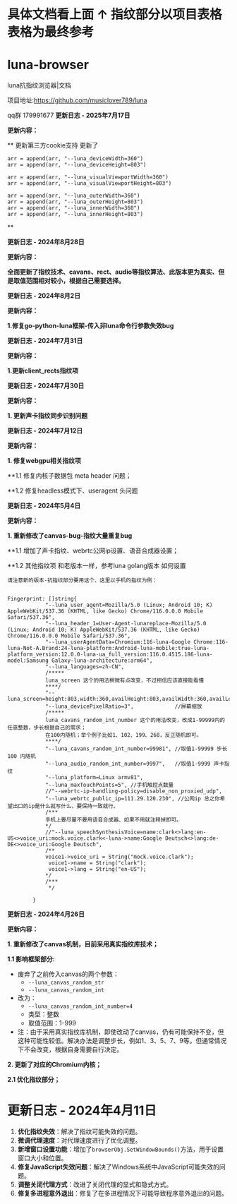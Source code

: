 # 具体文档看上面  ↑ 指纹部分以项目表格表格为最终参考

# luna-browser
luna抗指纹浏览器|文档

项目地址:https://github.com/musiclover789/luna

qq群 179991677
**更新日志 - 2025年7月17日**

**更新内容：**

**
	更新第三方cookie支持
	更新了

 
 	arr = append(arr, "--luna_deviceWidth=360")
	arr = append(arr, "--luna_deviceHeight=803")

	arr = append(arr, "--luna_visualViewportWidth=360")
	arr = append(arr, "--luna_visualViewportHeight=803")

	arr = append(arr, "--luna_outerWidth=360")
	arr = append(arr, "--luna_outerHeight=803")
	arr = append(arr, "--luna_innerWidth=360")
	arr = append(arr, "--luna_innerHeight=803")
 **

**更新日志 - 2024年8月28日**

**更新内容：**

**全面更新了指纹技术、cavans、rect、audio等指纹算法、此版本更为真实、但是取值范围相对较小，根据自己需要选择。**



**更新日志 - 2024年8月2日**

**更新内容：**

**1.修复go-python-luna框架-传入非luna命令行参数失效bug**

**更新日志 - 2024年7月31日**

**更新内容：**

**1.更新client_rects指纹项**


**更新日志 - 2024年7月30日**

**更新内容：**

**1. 更新声卡指纹同步识别问题**

**更新日志 - 2024年7月12日**

**更新内容：**

**1. 修复webgpu相关指纹项**

**1.1 修复内核子数据包 meta header 问题；

**1.2 修复headless模式下、useragent 头问题



**更新日志 - 2024年5月4日**

**更新内容：**

**1. 重新修改了canvas-bug-指纹大量重复bug**

**1.1 增加了声卡指纹、webrtc公网ip设置、语音合成器设置；

**1.2 其他指纹项 和老版本一样，参考luna golang版本 如何设置

```
请注意新的版本-抗指纹部分要用这个、这里以手机的指纹为例：


Fingerprint: []string{
			"--luna_user_agent=Mozilla/5.0 (Linux; Android 10; K) AppleWebKit/537.36 (KHTML, like Gecko) Chrome/116.0.0.0 Mobile Safari/537.36",
			"--luna_header_1=User-Agent-lunareplace-Mozilla/5.0 (Linux; Android 10; K) AppleWebKit/537.36 (KHTML, like Gecko) Chrome/116.0.0.0 Mobile Safari/537.36",
			"--luna_userAgentData=Chromium:116-luna-Google Chrome:116-luna-Not-A.Brand:24-luna-platform:Android-luna-mobile:true-luna-platform_version:12.0.0-luna-ua_full_version:116.0.4515.186-luna-model:Samsung Galaxy-luna-architecture:arm64",
			"--luna_languages=zh-CN",
			/*****
			luna_screen 这个的用法稍微有点改变，不过相信应该直接能看懂
			****/
			"--luna_screen=height:803,width:360,availHeight:803,availWidth:360,availLeft:0,availTop:0,colorDepth:24,pixelDepth:24",
			"--luna_devicePixelRatio=3",             //屏幕缩放
			/*****
			luna_cavans_random_int_number 这个的用法改变，改成1-99999内的任意整数，步长根据自己的需求；
			在100内随机；举个例子比如1、102、199、268，反正随机即可。
			****/
			"--luna_cavans_random_int_number=99981", //取值1-99999 步长100 内随机
			"--luna_audio_random_int_number=9997",   //取值1-9999 声卡指纹
			"--luna_platform=Linux armv81",
			"--luna_maxTouchPoints=5", //手机触控点数量
			//"--webrtc-ip-handling-policy=disable_non_proxied_udp",
			"--luna_webrtc_public_ip=111.29.120.230", //公网ip 总之你希望出口的ip是什么就写什么，要保持一致就行。
			/***
			手机上要尽量不要用语音合成器、如果不用就注释掉即可。
			*/
			//"--luna_speechSynthesisVoice=name:clark<>lang:en-US<>voice_uri:mock.voice.clark<-luna->name:Google Deutsch<>lang:de-DE<>voice_uri:Google Deutsch",
			/**
			voice1->voice_uri = String("mock.voice.clark");
			 voice1->name = String("clark");
			 voice1->lang = String("en-US");
			*/
			/***
			 */

		}
```

**更新日志 - 2024年4月26日**

**更新内容：**

**1. 重新修改了canvas机制，目前采用真实指纹库技术；**

**1.1 影响框架部分:**

- 废弃了之前传入canvas的两个参数：
  - `--luna_canvas_random_str`
  - `--luna_canvas_random_int`
- 改为：
  - `--luna_canvas_random_int_number=4`
  - 类型：整数
  - 取值范围：1-999
- 注：由于采用真实指纹库机制，即使改动了canvas，仍有可能保持不变，但这种可能性较低。解决办法是调整步长，例如1、3、5、7、9等。但通常情况下不会改变，根据自身需要自行决定。

**2. 更新了对应的Chromium内核；**

**2.1 优化指纹部分；**



# 更新日志 - 2024年4月11日

1. **优化指纹失效**：解决了指纹可能失效的问题。
2. **微调代理速度**：对代理速度进行了优化调整。
3. **新增窗口设置功能**：增加了`browserObj.SetWindowBounds()`方法，用于设置窗口大小和位置。
4. **修复JavaScript失效问题**：解决了Windows系统中JavaScript可能失效的问题。
5. **调整关闭代理方式**：改进了关闭代理的显式和隐式方式。
6. **修复多进程意外退出**：修复了在多进程情况下可能导致程序意外退出的问题。
